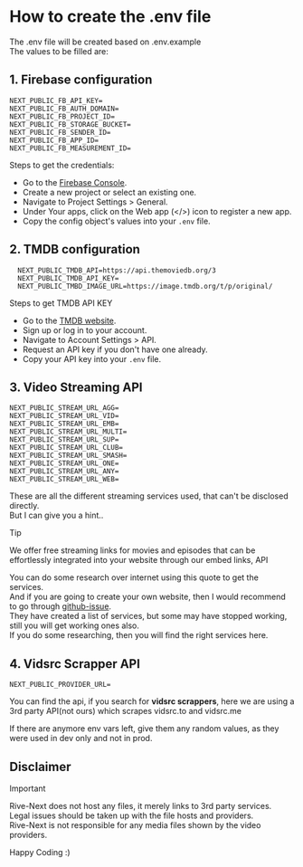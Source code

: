 # How to create the .env file

The .env file will be created based on .env.example  
The values to be filled are:

## 1. Firebase configuration

```.env
NEXT_PUBLIC_FB_API_KEY=
NEXT_PUBLIC_FB_AUTH_DOMAIN=
NEXT_PUBLIC_FB_PROJECT_ID=
NEXT_PUBLIC_FB_STORAGE_BUCKET=
NEXT_PUBLIC_FB_SENDER_ID=
NEXT_PUBLIC_FB_APP_ID=
NEXT_PUBLIC_FB_MEASUREMENT_ID=
```

Steps to get the credentials:

- Go to the [Firebase Console](https://console.firebase.google.com/).
- Create a new project or select an existing one.
- Navigate to Project Settings > General.
- Under Your apps, click on the Web app (</>) icon to register a new app.
- Copy the config object's values into your `.env` file.

## 2. TMDB configuration

```.env
  NEXT_PUBLIC_TMDB_API=https://api.themoviedb.org/3
  NEXT_PUBLIC_TMDB_API_KEY=
  NEXT_PUBLIC_TMBD_IMAGE_URL=https://image.tmdb.org/t/p/original/
```

Steps to get TMDB API KEY

- Go to the [TMDB website](https://www.themoviedb.org/).
- Sign up or log in to your account.
- Navigate to Account Settings > API.
- Request an API key if you don't have one already.
- Copy your API key into your `.env` file.

## 3. Video Streaming API

```.env
NEXT_PUBLIC_STREAM_URL_AGG=
NEXT_PUBLIC_STREAM_URL_VID=
NEXT_PUBLIC_STREAM_URL_EMB=
NEXT_PUBLIC_STREAM_URL_MULTI=
NEXT_PUBLIC_STREAM_URL_SUP=
NEXT_PUBLIC_STREAM_URL_CLUB=
NEXT_PUBLIC_STREAM_URL_SMASH=
NEXT_PUBLIC_STREAM_URL_ONE=
NEXT_PUBLIC_STREAM_URL_ANY=
NEXT_PUBLIC_STREAM_URL_WEB=
```

These are all the different streaming services used, that can't be disclosed directly.  
But I can give you a hint..

> [!TIP]  
> We offer free streaming links for movies and episodes that can be  
> effortlessly integrated into your website through our embed links, API

You can do some research over internet using this quote to get the services.  
And if you are going to create your own website, then I would recommend to go through [github-issue](https://github.com/AdvithGopinath/LetMeWatch/issues/4).  
They have created a list of services, but some may have stopped working, still you will get working ones also.  
If you do some researching, then you will find the right services here.

## 4. Vidsrc Scrapper API

```.env
NEXT_PUBLIC_PROVIDER_URL=
```

You can find the api, if you search for **vidsrc scrappers**, here we are using a 3rd party API(not ours) which scrapes vidsrc.to and vidsrc.me

If there are anymore env vars left, give them any random values, as they were used in dev only and not in prod.

## **Disclaimer**

> [!IMPORTANT]
>
> Rive-Next does not host any files, it merely links to 3rd party services.  
> Legal issues should be taken up with the file hosts and providers.  
> Rive-Next is not responsible for any media files shown by the video providers.

Happy Coding :)

